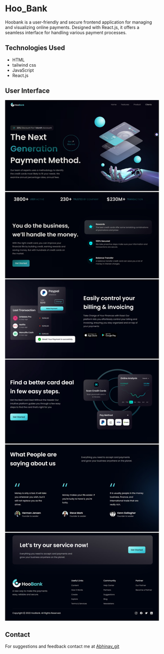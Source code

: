 
# Hoo_Bank

Hoobank is a user-friendly and secure frontend application for managing and visualizing online payments. Designed with React.js, it offers a seamless interface for handling various payment processes.



## Technologies Used


- HTML
- tailwind css
- JavaScript
- React.js






## User Interface

![App Screenshot](Documentation/s1.jpg)
![App Screenshot](Documentation/s2.jpg)
![App Screenshot](Documentation/s3.jpg)
![App Screenshot](Documentation/s4.jpg)
![App Screenshot](Documentation/s5.jpg)
![App Screenshot](Documentation/s6.jpg)









## Contact

For suggestions and feedback contact me at [Abhinav_git](https://github.com/UltimateAbhinav)



